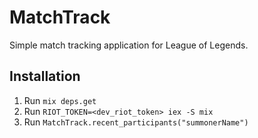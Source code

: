 # MatchTrack

Simple match tracking application for League of Legends.


## Installation

1) Run `mix deps.get`
2) Run `RIOT_TOKEN=<dev_riot_token> iex -S mix`
3) Run `MatchTrack.recent_participants("summonerName")`
